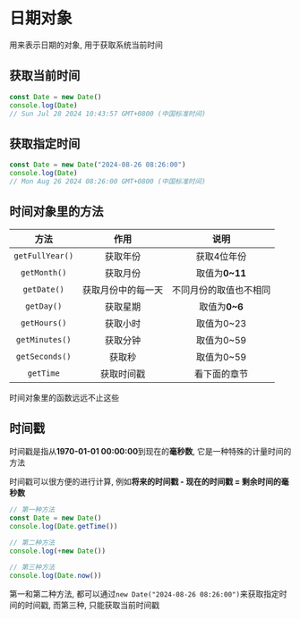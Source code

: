 # 日期对象

用来表示日期的对象, 用于获取系统当前时间

## 获取当前时间

```js
const Date = new Date()
console.log(Date)
// Sun Jul 28 2024 10:43:57 GMT+0800 (中国标准时间)
```

## 获取指定时间

```js
const Date = new Date("2024-08-26 08:26:00")
console.log(Date)
// Mon Aug 26 2024 08:26:00 GMT+0800 (中国标准时间)
```

## 时间对象里的方法

|      方法       |        作用        |          说明          |
| :-------------: | :----------------: | :--------------------: |
| `getFullYear()` |      获取年份      |      获取4位年份       |
|  `getMonth()`   |      获取月份      |     取值为**0~11**     |
|   `getDate()`   | 获取月份中的每一天 | 不同月份的取值也不相同 |
|   `getDay()`    |      获取星期      |     取值为**0~6**      |
|  `getHours()`   |      获取小时      |       取值为0~23       |
| `getMinutes()`  |      获取分钟      |       取值为0~59       |
| `getSeconds()`  |       获取秒       |       取值为0~59       |
|    `getTime`    |     获取时间戳     |      看下面的章节      |

时间对象里的函数远远不止这些

## 时间戳

时间戳是指从**1970-01-01 00:00:00**到现在的**毫秒数**, 它是一种特殊的计量时间的方法

时间戳可以很方便的进行计算, 例如**将来的时间戳 - 现在的时间戳 = 剩余时间的毫秒数**

```js
// 第一种方法
const Date = new Date()
console.log(Date.getTime())

// 第二种方法
console.log(+new Date())

// 第三种方法
console.log(Date.now())
```

第一和第二种方法, 都可以通过`new Date("2024-08-26 08:26:00")`来获取指定时间的时间戳, 而第三种, 只能获取当前时间戳
